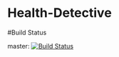 # Health-Detective

#Build Status

master: [![Build Status](https://travis-ci.org/CMPUT301F18T18/Health-Detective.svg?branch=master)](https://travis-ci.org/CMPUT301F18T18/Health-Detective)
